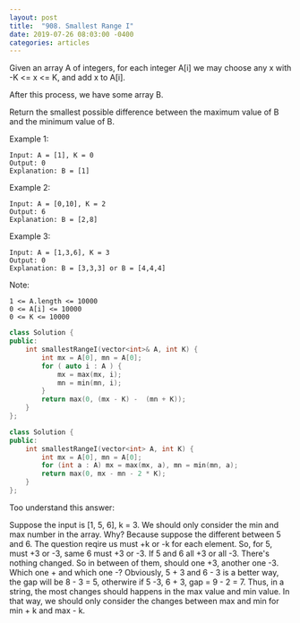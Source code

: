 ```yaml
---
layout: post
title:  "908. Smallest Range I"
date: 2019-07-26 08:03:00 -0400
categories: articles
---
```


Given an array A of integers, for each integer A[i] we may choose any x with -K <= x <= K, and add x to A[i].

After this process, we have some array B.

Return the smallest possible difference between the maximum value of B and the minimum value of B.

Example 1:
```
Input: A = [1], K = 0
Output: 0
Explanation: B = [1]
```
Example 2:
```
Input: A = [0,10], K = 2
Output: 6
Explanation: B = [2,8]
```
Example 3:
```
Input: A = [1,3,6], K = 3
Output: 0
Explanation: B = [3,3,3] or B = [4,4,4]
```
Note:
```
1 <= A.length <= 10000
0 <= A[i] <= 10000
0 <= K <= 10000
```
```c++
class Solution {
public:
    int smallestRangeI(vector<int>& A, int K) {
        int mx = A[0], mn = A[0];
        for ( auto i : A ) {
            mx = max(mx, i);
            mn = min(mn, i);
        }
        return max(0, (mx - K) -  (mn + K));
    }
};
```
```c++
class Solution {
public:
    int smallestRangeI(vector<int> A, int K) {
        int mx = A[0], mn = A[0];
        for (int a : A) mx = max(mx, a), mn = min(mn, a);
        return max(0, mx - mn - 2 * K);
    }
};
```
Too understand this answer:

Suppose the input is [1, 5, 6], k = 3. We should only consider the min and max number in the array. Why? Because suppose the different between 5 and 6. The question reqire us must +k or -k for each element. So, for 5, must +3 or -3, same 6 must +3 or -3. If 5 and 6 all +3 or all -3. There's nothing changed. So in between of them, should one +3, another one -3. Which one + and which one -? Obviously, 5 + 3 and 6 - 3 is a better way, the gap will be 8 - 3 = 5, otherwire if 5 -3, 6 + 3, gap = 9 - 2 = 7. Thus, in a string, the most changes should happens in the max value and min value. In that way, we should only consider the changes between max and min for min + k and max - k.